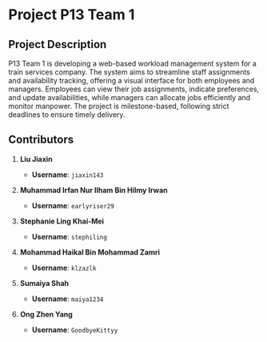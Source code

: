 # Project P13 Team 1

## Project Description
P13 Team 1 is developing a web-based workload management system for a train services company. The system aims to streamline staff assignments and availability tracking, offering a visual interface for both employees and managers. Employees can view their job assignments, indicate preferences, and update availabilities, while managers can allocate jobs efficiently and monitor manpower. The project is milestone-based, following strict deadlines to ensure timely delivery.

## Contributors

1. **Liu Jiaxin**  
   - **Username**: `jiaxin143`  

2. **Muhammad Irfan Nur Ilham Bin Hilmy Irwan**  
   - **Username**: `earlyriser29`  

3. **Stephanie Ling Khai-Mei**  
   - **Username**: `stephiling`  

4. **Mohammad Haikal Bin Mohammad Zamri**  
   - **Username**: `klzazlk`  

5. **Sumaiya Shah**  
   - **Username**: `maiya1234`  

6. **Ong Zhen Yang**  
   - **Username**: `GoodbyeKittyy`
